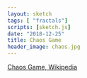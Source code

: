 ```yaml
---
layout: sketch
tags: [ "fractals"]
scripts: [sketch.js]
date: "2018-12-25"
title: Chaos Game
header_image: chaos.jpg
---
```


[Chaos Game, Wikipedia](https://en.wikipedia.org/wiki/Chaos_game)

